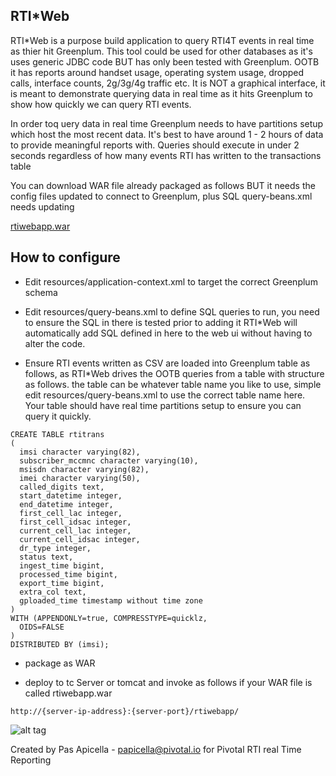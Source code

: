 <h2> RTI*Web </h2>

RTI*Web is a purpose build application to query RTI4T events in real time as thier hit Greenplum. This tool could be used
for other databases as it's uses generic JDBC code BUT has only been tested with Greenplum. OOTB it has reports around handset usage,
operating system usage, dropped calls, interface counts, 2g/3g/4g traffic etc. It is NOT a graphical interface, it is meant
to demonstrate querying data in real time as it hits Greenplum to show how quickly we can query RTI events.

In order toq uery data in real time Greenplum needs to have partitions setup which host the most recent data. It's best to have
around 1 - 2 hours of data to provide meaningful reports with. Queries should execute in under 2 seconds regardless of how
many events RTI has written to the transactions table

You can download WAR file already packaged as follows BUT it needs the config files updated to connect to Greenplum, plus SQL 
query-beans.xml needs updating

<a href="https://dl.dropboxusercontent.com/u/15829935/fe-demos/RTIWeb/rtiwebapp.war">rtiwebapp.war</a>

<h2> How to configure </h2>

- Edit resources/application-context.xml to target the correct Greenplum schema

- Edit resources/query-beans.xml to define SQL queries to run, you need to ensure the SQL in there is tested prior to adding it
RTI*Web will automatically add SQL defined in here to the web ui without having to alter the code.

- Ensure RTI events written as CSV are loaded into Greenplum table as follows, as RTI*Web drives the OOTB queries from a table
with structure as follows. the table can be whatever table name you like to use, simple edit resources/query-beans.xml to
use the correct table name here. Your table should have real time partitions setup to ensure you can query it quickly.

```
CREATE TABLE rtitrans
(
  imsi character varying(82),
  subscriber_mccmnc character varying(10),
  msisdn character varying(82),
  imei character varying(50),
  called_digits text,
  start_datetime integer,
  end_datetime integer,
  first_cell_lac integer,
  first_cell_idsac integer,
  current_cell_lac integer,
  current_cell_idsac integer,
  dr_type integer,
  status text,
  ingest_time bigint,
  processed_time bigint,
  export_time bigint,
  extra_col text,
  gploaded_time timestamp without time zone
)
WITH (APPENDONLY=true, COMPRESSTYPE=quicklz, 
  OIDS=FALSE
)
DISTRIBUTED BY (imsi);
```

- package as WAR

- deploy to tc Server or tomcat and invoke as follows if your WAR file is called rtiwebapp.war

```
http://{server-ip-address}:{server-port}/rtiwebapp/
```

![alt tag](https://dl.dropboxusercontent.com/u/15829935/fe-demos/RTIWeb/welcome.png)


Created by Pas Apicella - <a href="mailto:papicella@pivotal.io">papicella@pivotal.io</a> for Pivotal RTI real Time Reporting
